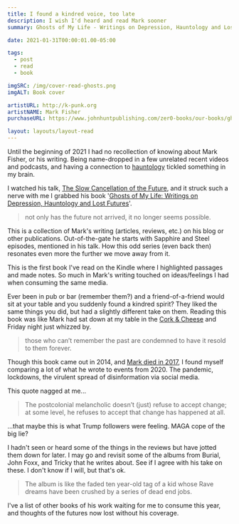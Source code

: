 ```yaml
---
title: I found a kindred voice, too late
description: I wish I'd heard and read Mark sooner
summary: Ghosts of My Life - Writings on Depression, Hauntology and Lost Futures by Mark Fisher

date: 2021-01-31T00:00:01.00-05:00

tags:
  - post
  - read
  - book

imgSRC: /img/cover-read-ghosts.png
imgALT: Book cover

artistURL: http://k-punk.org
artistNAME: Mark Fisher
purchaseURL: https://www.johnhuntpublishing.com/zer0-books/our-books/ghosts-my-life

layout: layouts/layout-read
---
```

Until the beginning of 2021 I had no recollection of knowing about Mark Fisher, or his writing.  Being name-dropped in a few unrelated recent videos and podcasts, and having a connection to [hauntology](https://en.wikipedia.org/wiki/Hauntology "wikipedia entry") tickled something in my brain.

I watched his talk, [The Slow Cancellation of the Future](https://youtu.be/aCgkLICTskQ "video on YouTube"), and it struck such a nerve with me I grabbed his book '[Ghosts of My Life: Writings on Depression, Hauntology and Lost Futures](https://www.johnhuntpublishing.com/zer0-books/our-books/ghosts-my-life)'.

> not only has the future not arrived, it no longer seems possible.

This is a collection of Mark's writing (articles, reviews, etc.) on his blog or other publications. Out-of-the-gate he starts with Sapphire and Steel episodes, mentioned in his talk. How this odd series (even back then) resonates even more the further we move away from it.

This is the first book I've read on the Kindle where I highlighted passages and made notes. So much in Mark's writing touched on ideas/feelings I had when consuming the same media.

Ever been in pub or bar (remember them?) and a friend-of-a-friend would sit at your table and you suddenly found a kindred spirit? They liked the same things you did, but had a slightly different take on them. Reading this book was like Mark had sat down at my table in the [Cork & Cheese](http://www.closedpubs.co.uk/essex/southend_corkcheese.html "local pub, now closed") and Friday night just whizzed by.

> those who can’t remember the past are condemned to have it resold to them forever.

Though this book came out in 2014, and [Mark died in 2017](https://www2.bfi.org.uk/news-opinion/sight-sound-magazine/comment/obituaries/mark-fisher-obituary-thrillingly-creative-critic "obituary on BFI"), I found myself comparing a lot of what he wrote to events from 2020. The pandemic, lockdowns, the virulent spread of disinformation via social media.

This quote nagged at me...

>The postcolonial melancholic doesn’t (just) refuse to accept change; at some level, he refuses to accept that change has happened at all.

...that maybe this is what Trump followers were feeling. MAGA cope of the big lie?

I hadn't seen or heard some of the things in the reviews but have jotted them down for later. I may go and revisit some of the albums from Burial, John Foxx, and Tricky that he writes about. See if I agree with his take on these.  I don't know if I will, but that's ok.

>The album is like the faded ten year-old tag of a kid whose Rave dreams have been crushed by a series of dead end jobs.

I've a list of other books of his work waiting for me to consume this year, and thoughts of the futures now lost without his coverage.
